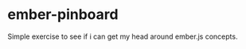 ember-pinboard
==============

Simple exercise to see if i can get my head around ember.js concepts.
